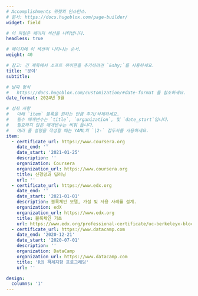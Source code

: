 ```yaml
---
# Accomplishments 위젯의 인스턴스.
# 문서: https://docs.hugoblox.com/page-builder/
widget: field

# 이 파일은 페이지 섹션을 나타냅니다.
headless: true

# 페이지에 이 섹션이 나타나는 순서.
weight: 40

# 참고: 긴 제목에서 소프트 하이픈을 추가하려면 `&shy;`를 사용하세요.
title: '분야'
subtitle:

# 날짜 형식
#   https://docs.hugoblox.com/customization/#date-format 를 참조하세요.
date_format: 2024년 9월

# 성취 사항
#   아래 `item` 블록을 원하는 만큼 추가/삭제하세요.
#   필수 매개변수는 `title`, `organization`, 및 `date_start`입니다.
#   필요하지 않은 매개변수는 비워 둡니다.
#   여러 줄 설명을 작성할 때는 YAML의 `|2-` 접두사를 사용하세요.
item:
  - certificate_url: https://www.coursera.org
    date_end: ''
    date_start: '2021-01-25'
    description: ''
    organization: Coursera
    organization_url: https://www.coursera.org
    title: 신경망과 딥러닝
    url: ''
  - certificate_url: https://www.edx.org
    date_end: ''
    date_start: '2021-01-01'
    description: 블록체인 모델, 가설 및 사용 사례를 설계.
    organization: edX
    organization_url: https://www.edx.org
    title: 블록체인 기초
    url: https://www.edx.org/professional-certificate/uc-berkeleyx-blockchain-fundamentals
  - certificate_url: https://www.datacamp.com
    date_end: '2020-12-21'
    date_start: '2020-07-01'
    description: ''
    organization: DataCamp
    organization_url: https://www.datacamp.com
    title: 'R의 객체지향 프로그래밍'
    url: ''

design:
  columns: '1'
---
```

